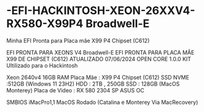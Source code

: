 # -EFI-HACKINTOSH-XEON-26XXV4-RX580-X99P4 Broadwell-E
Minha EFI Pronta para Placa mãe X99 P4 Chipset (C612)

EFI PRONTA PARA XEONS V4 Broadwell-E
EFI PRONTA PARA PLACA MÂE X99 DE CHIPSET (C612)
ATUALIZADO 07/06/2024
OPEN CORE 1.0.0
KIT Ultilizado para o Hackintosh

Xeon 2640v4
16GB RAM
Placa Mãe : X99 P4 Chipset (C612)
SSD NVME :512GB (Windows 11 23H2)
HDD : 2TB , 250GB
SSD : 128GB (MacOS Monterey)
Placa de Video : RX 580 2304 SP ASUS OC

SMBIOS iMacPro1,1
MacOS Rodado (Catalina e Monterey Via MacRecovery)
